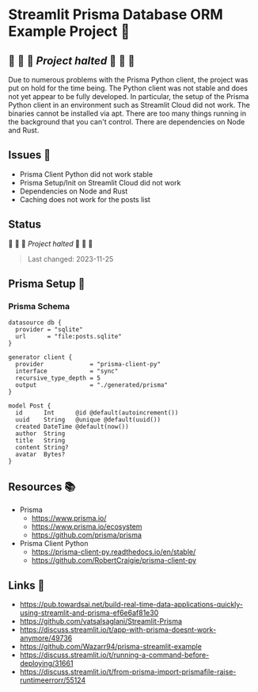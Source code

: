 <!-- markdownlint-disable MD026 -->
# Streamlit Prisma Database ORM Example Project :gem:

## :construction: :construction: :construction: *Project halted* :construction: :construction: :construction:

Due to numerous problems with the Prisma Python client, the project was put on hold for the time being. The Python client was not stable and does not yet appear to be fully developed. In particular, the setup of the Prisma Python client in an environment such as Streamlit Cloud did not work. The binaries cannot be installed via apt. There are too many things running in the background that you can't control. There are dependencies on Node and Rust.

## Issues :bug:

- Prisma Client Python did not work stable
- Prisma Setup/Init on Streamlit Cloud did not work
- Dependencies on Node and Rust
- Caching does not work for the posts list

## Status

:construction: :construction: :construction: *Project halted* :construction: :construction: :construction:

> Last changed: 2023-11-25

## Prisma Setup :gem:

### Prisma Schema

```prisma
datasource db {
  provider = "sqlite"
  url      = "file:posts.sqlite"
}

generator client {
  provider             = "prisma-client-py"
  interface            = "sync"
  recursive_type_depth = 5
  output               = "./generated/prisma"
}

model Post {
  id      Int      @id @default(autoincrement())
  uuid    String   @unique @default(uuid())
  created DateTime @default(now())
  author  String
  title   String
  content String?
  avatar  Bytes?
}
```

## Resources :books:

- Prisma
  - <https://www.prisma.io/>
  - <https://www.prisma.io/ecosystem>
  - <https://github.com/prisma/prisma>
- Prisma Client Python
  - <https://prisma-client-py.readthedocs.io/en/stable/>
  - <https://github.com/RobertCraigie/prisma-client-py>

## Links :link:

- <https://pub.towardsai.net/build-real-time-data-applications-quickly-using-streamlit-and-prisma-ef6e6af81e30>
- <https://github.com/vatsalsaglani/Streamlit-Prisma>
- <https://discuss.streamlit.io/t/app-with-prisma-doesnt-work-anymore/49736>
- <https://github.com/Wazarr94/prisma-streamlit-example>
- <https://discuss.streamlit.io/t/running-a-command-before-deploying/31661>
- <https://discuss.streamlit.io/t/from-prisma-import-prismafile-raise-runtimeerrorr/55124>
